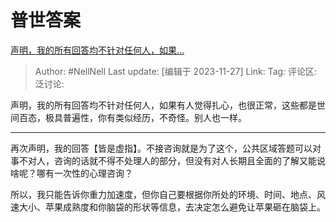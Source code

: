 # 普世答案

[声明，我的所有回答均不针对任何人，如果…](https://www.zhihu.com/pin/1712578551407247360)

> Author: #NellNell
> Last update: [编辑于 2023-11-27]
> Link:
> Tag:
> 评论区:
> 泛讨论:

声明，我的所有回答均不针对任何人，如果有人觉得扎心，也很正常，这些都是世间百态，极具普遍性，你有类似经历，不奇怪。别人也一样。

---

再次声明，我的回答【皆是虚指】。不接咨询就是为了这个，公共区域答题可以对事不对人，咨询的话就不得不处理人的部分，但没有对人长期且全面的了解又能说啥呢？哪有一次性的心理咨询？

所以，我只能告诉你重力加速度，但你自己要根据你所处的环境、时间、地点、风速大小、苹果成熟度和你脑袋的形状等信息，去决定怎么避免让苹果砸在脑袋上。

